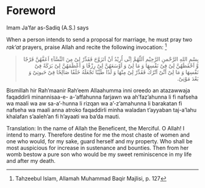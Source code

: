 Foreword
========

Imam Ja’far as-Sadiq (A.S.) says

When a person intends to send a proposal for marriage, he must pray two
*rak‘at* prayers, praise Allah and recite the following invocation: [^1]

<blockquote dir="rtl">
  <p>
بِسْمِ اللهِ الرَّحْمنِ الرَّحِيْم اَللّهُمَّ اِنِّى اُرِيْدُ اَنْ
اَتَزَوَّجَ فَقَدِّرْ لِىْ مِنَ النِّسَّآءِ اَعَفَّهُنَّ فَرْجًا وَّ
اَحْفَظَهُنَّ لِىْ فِىْ نَفْسِهَا وَ مَا لِىْ وَ اَوْسَعَهُنَّ لِىْ
رِزْقًا وَ اَعْظَمَهُنَّ لِىْ بَرَكَةً فِىْ نَفْسِهَا وَ مَا لِىْ
اَنَّىْ اَتْرُكُ فَقَدِّرْ لِىْ مِنْهَا وَ لَدًا طَيِّبًا تَجْعَلَهُ
خَلَفًا صَالِحًا فِىْ حَيوتِىْ وَ بَعْدَ مَوْتِىْ.
  </p>
</blockquote>

Bismillah hir Rah’maanir Rah’eem Allaahumma inni oreedo an atazawwaja
faqaddirli minannisaa-e- a-’affahunna farjawn wa ah’faz’ahunna li fi
nafseha wa maali wa aw sa-a’-hunna li rizqan wa a’-z’amahunna li
barakatan fi nafseha wa maali anna atroko faqaddirli minha waladan
t’ayyaban taj-a’lahu khalafan s’aaleh’an fi h’ayaati wa ba’da mauti.

Translation: In the name of Allah the Beneficent, the Merciful. O Allah!
I intend to marry. Therefore destine for me the most chaste of women and
one who would, for my sake, guard herself and my property. Who shall be
most auspicious for increase in sustenance and bounties. Then from her
womb bestow a pure son who would be my sweet reminiscence in my life and
after my death.

[^1]: Tahzeebul Islam, Allamah Muhammad Baqir Majlisi, p. 127


